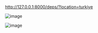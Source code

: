 http://127.0.0.1:8000/deps/?location=turkiye

![image](https://github.com/user-attachments/assets/99a849c9-de01-462a-8ab1-0c6255849c63)


![image](https://github.com/user-attachments/assets/5c54d115-cfb0-4e25-aeab-2b18c780e72a)
